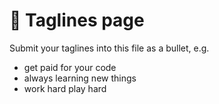 # 🎱 Taglines page

Submit your taglines into this file as a bullet, e.g.

* get paid for your code
* always learning new things
* work hard play hard
